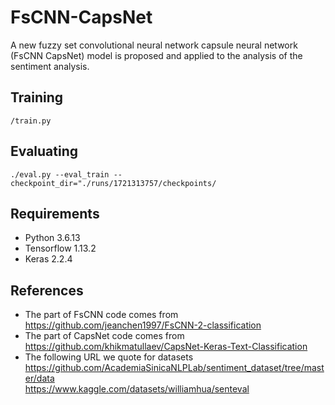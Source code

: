 # FsCNN-CapsNet #
A new fuzzy set convolutional neural network capsule neural network (FsCNN CapsNet) model is proposed and applied to the analysis of the sentiment analysis.

## Training ##
`/train.py`

## Evaluating ##
`./eval.py --eval_train --checkpoint_dir="./runs/1721313757/checkpoints/`

## Requirements ##
- Python 3.6.13
- Tensorflow 1.13.2
- Keras 2.2.4

## References ##
- The part of FsCNN code comes from https://github.com/jeanchen1997/FsCNN-2-classification
- The part of CapsNet code comes from https://github.com/khikmatullaev/CapsNet-Keras-Text-Classification
- The following URL we quote for datasets  
  https://github.com/AcademiaSinicaNLPLab/sentiment_dataset/tree/master/data  
  https://www.kaggle.com/datasets/williamhua/senteval  
 
